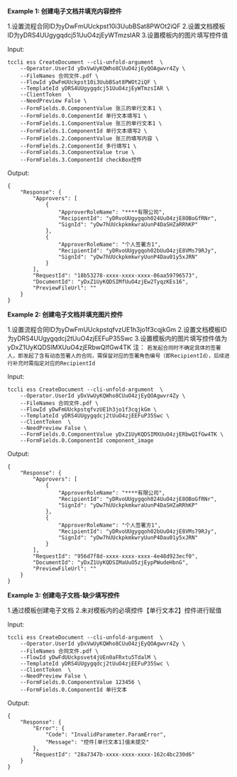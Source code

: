 **Example 1: 创建电子文档并填充内容控件**

1.设置流程合同ID为yDwFmUUckpst10i3UubBSat8PWOt2iQF
2.设置文档模板ID为yDRS4UUgygqdcj51UuO4zjEyWTmzsIAR
3.设置模板内的图片填写控件值

Input: 

```
tccli ess CreateDocument --cli-unfold-argument  \
    --Operator.UserId yDxVwUyKQWho8CUuO4zjEyQOAgwvr4Zy \
    --FileNames 合同文件.pdf \
    --FlowId yDwFmUUckpst10i3UubBSat8PWOt2iQF \
    --TemplateId yDRS4UUgygqdcj51UuO4zjEyWTmzsIAR \
    --ClientToken  \
    --NeedPreview False \
    --FormFields.0.ComponentValue 张三的单行文本1 \
    --FormFields.0.ComponentId 单行文本填写1 \
    --FormFields.1.ComponentValue 张三的单行文本1 \
    --FormFields.1.ComponentId 单行文本填写2 \
    --FormFields.2.ComponentValue 张三的填写内容 \
    --FormFields.2.ComponentId 多行填写1 \
    --FormFields.3.ComponentValue true \
    --FormFields.3.ComponentId checkBox控件
```

Output: 
```
{
    "Response": {
        "Approvers": [
            {
                "ApproverRoleName": "****有限公司",
                "RecipientId": "yDRvoUUgygqoh024UuO4zjE8OBoGfRNr",
                "SignId": "yDw7hUUckpkmkwraUunP4DaSHZaRRhKP"
            },
            {
                "ApproverRoleName": "个人签署方1",
                "RecipientId": "yDRvoUUgygqoh02bUuO4zjE8VMs79RJy",
                "SignId": "yDw7hUUckpkmkwryUunP4Dau01y5xJRN"
            }
        ],
        "RequestId": "18b53278-xxxx-xxxx-xxxx-06aa59796573",
        "DocumentId": "yDxZ1UyKQDSIMfUuO4zjEw2TyqzKEs16",
        "PreviewFileUrl": ""
    }
}
```

**Example 2: 创建电子文档并填充图片控件**

1.设置流程合同ID为yDwFmUUckpstqfvzUE1h3jo1f3cqjkGm
2.设置文档模板ID为yDRS4UUgygqdcj2tUuO4zjEEFuP35Swc
3.设置模板内的图片填写控件值为yDxZ1UyKQDSIMXUuO4zjERbwQIfGw4TK
注：
`若发起合同时不确定具体的签署人，即发起了含有动态签署人的合同，需保留对应的签署角色编号（即RecipientId），后续进行补充时需指定对应的RecipientId`


Input: 

```
tccli ess CreateDocument --cli-unfold-argument  \
    --Operator.UserId yDxVwUyKQWho8CUuO4zjEyQOAgwvr4Zy \
    --FileNames 合同文件.pdf \
    --FlowId yDwFmUUckpstqfvzUE1h3jo1f3cqjkGm \
    --TemplateId yDRS4UUgygqdcj2tUuO4zjEEFuP35Swc \
    --ClientToken  \
    --NeedPreview False \
    --FormFields.0.ComponentValue yDxZ1UyKQDSIMXUuO4zjERbwQIfGw4TK \
    --FormFields.0.ComponentId component_image
```

Output: 
```
{
    "Response": {
        "Approvers": [
            {
                "ApproverRoleName": "****有限公司",
                "RecipientId": "yDRvoUUgygqoh024UuO4zjE8OBoGfRNr",
                "SignId": "yDw7hUUckpkmkwraUunP4DaSHZaRRhKP"
            },
            {
                "ApproverRoleName": "个人签署方1",
                "RecipientId": "yDRvoUUgygqoh02bUuO4zjE8VMs79RJy",
                "SignId": "yDw7hUUckpkmkwryUunP4Dau01y5xJRN"
            }
        ],
        "RequestId": "956d7f8d-xxxx-xxxx-xxxx-4e48d923ecf0",
        "DocumentId": "yDxZ1UyKQDSIMaUuO5zjEypPWudeHbnG",
        "PreviewFileUrl": ""
    }
}
```

**Example 3: 创建电子文档-缺少填写控件**

1.通过模板创建电子文档
2.未对模板内的必填控件【单行文本2】控件进行赋值

Input: 

```
tccli ess CreateDocument --cli-unfold-argument  \
    --Operator.UserId yDxVwUyKQWho8CUuO4zjEyQOAgwvr4Zy \
    --FileNames 合同文件.pdf \
    --FlowId yDwFdUUckpsvet4jUEn0aFRxtu5TdalM \
    --TemplateId yDRS4UUgygqdcj2tUuO4zjEEFuP35Swc \
    --ClientToken  \
    --NeedPreview False \
    --FormFields.0.ComponentValue 123456 \
    --FormFields.0.ComponentId 单行文本
```

Output: 
```
{
    "Response": {
        "Error": {
            "Code": "InvalidParameter.ParamError",
            "Message": "控件[单行文本1]值未提交"
        },
        "RequestId": "28a7347b-xxxx-xxxx-xxxx-162c4bc230d6"
    }
}
```

